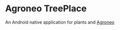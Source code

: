 # Agroneo TreePlace

An Android native application for plants and [Agroneo](https://github.com/pagetronic/Agroneo)
